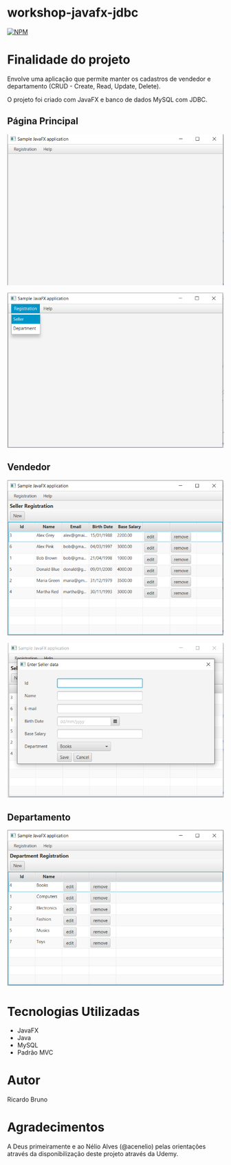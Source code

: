 # workshop-javafx-jdbc
[![NPM](https://img.shields.io/npm/l/java)](https://github.com/RicardoBrunoB/workshop-javafx-jdbc/blob/master/LICENSE)

# Finalidade do projeto
Envolve uma aplicação que permite manter os cadastros de vendedor e departamento (CRUD - Create, Read, Update, Delete).

O projeto foi criado com JavaFX e banco de dados MySQL com JDBC. 

## Página Principal
![Início](https://github.com/RicardoBrunoB/assets/blob/master/workshop-javafx-jdbc/javafx-Main.png)

![Início com aba](https://github.com/RicardoBrunoB/assets/blob/master/workshop-javafx-jdbc/javafx-Main2.png)

## Vendedor
![Visualização de vendedores](https://github.com/RicardoBrunoB/assets/blob/master/workshop-javafx-jdbc/javafx-Seller.png)

![Criação de vendedores](https://github.com/RicardoBrunoB/assets/blob/master/workshop-javafx-jdbc/javafx-NewSeller.png)

## Departamento
![Visualização de departamentos](https://github.com/RicardoBrunoB/assets/blob/master/workshop-javafx-jdbc/javafx-Department.png)

# Tecnologias Utilizadas
- JavaFX
- Java
- MySQL
- Padrão MVC

# Autor
Ricardo Bruno

# Agradecimentos
A Deus primeiramente e ao Nélio Alves (@acenelio) pelas orientações através da disponibilização deste projeto através da Udemy.
